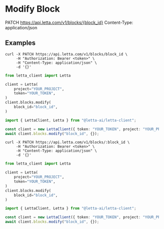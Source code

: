 # Modify Block

PATCH https://api.letta.com/v1/blocks/{block_id}
Content-Type: application/json

## Examples

```shell
curl -X PATCH https://api.letta.com/v1/blocks/block_id \
     -H "Authorization: Bearer <token>" \
     -H "Content-Type: application/json" \
     -d '{}'
```

```python
from letta_client import Letta

client = Letta(
    project="YOUR_PROJECT",
    token="YOUR_TOKEN",
)
client.blocks.modify(
    block_id="block_id",
)

```

```typescript
import { LettaClient, Letta } from "@letta-ai/letta-client";

const client = new LettaClient({ token: "YOUR_TOKEN", project: "YOUR_PROJECT" });
await client.blocks.modify("block_id", {});

```

```shell
curl -X PATCH https://api.letta.com/v1/blocks/:block_id \
     -H "Authorization: Bearer <token>" \
     -H "Content-Type: application/json" \
     -d '{}'
```

```python
from letta_client import Letta

client = Letta(
    project="YOUR_PROJECT",
    token="YOUR_TOKEN",
)
client.blocks.modify(
    block_id="block_id",
)

```

```typescript
import { LettaClient, Letta } from "@letta-ai/letta-client";

const client = new LettaClient({ token: "YOUR_TOKEN", project: "YOUR_PROJECT" });
await client.blocks.modify("block_id", {});

```